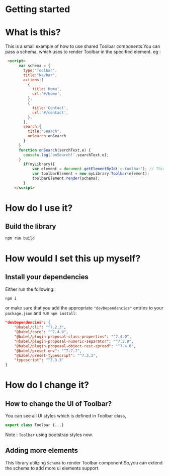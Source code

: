 # Getting started

# What is this?

This is a small example of how to use shared Toolbar components.You can pass a schema, which uses to render Toolbar in the specified element.
eg :
```html
 <script>
      var schema = {
        type:"Toolbar",
        title:"Navbar",
        actions:[
          {
            title:'Home',
            url:'#/home',
          },
          {
            title:'Contact',
            url:'#/contact',
          },
        ],
        search:{
          title:"Search",
          onSearch:onSearch
        }
      }
      function onSearch(serchText,e) {
        console.log('onSearch!',searchText,e);
      } 
        if(myLibrary){
            var element = document.getElementById('c-toolbar'); // This element is used to render toolbar.
            var toolbarElement = new myLibrary.Toolbar(element);
            toolbarElement.render(schema);
        }
    </script>
```

# How do I use it?

## Build the library

```sh
npm run build
```

# How would I set this up myself?

## Install your dependencies

Either run the following:

```sh
npm i
```

or make sure that you add the appropriate `"devDependencies"` entries to your `package.json` and run `npm install`:

```json
"devDependencies": {
    "@babel/cli": "^7.2.3",
    "@babel/core": "^7.4.0",
    "@babel/plugin-proposal-class-properties": "^7.4.0",
    "@babel/plugin-proposal-numeric-separator": "^7.2.0",
    "@babel/plugin-proposal-object-rest-spread": "^7.4.0",
    "@babel/preset-env": "^7.7.7",
    "@babel/preset-typescript": "^7.3.3",
    "typescript": "^3.3.3"
}
```


# How do I change it?

## How to change the UI of Toolbar?
You can see all UI styles which is defined in Toolbar class,
```js
export class Toolbar {...}
```
Note : `Toolbar` using bootstrap styles now.
## Adding more elements
This library utilizing `Schema` to render Toolbar component.So,you can extend the schema to add more ui elements support.

